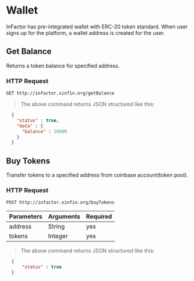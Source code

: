 # Wallet

InFactor has pre-integrated wallet with ERC-20 token standard. When user signs up for the platform, a wallet address is created for the user.

## Get Balance

Returns a token balance for specified address.

### HTTP Request

`GET http://infactor.xinfin.org/getBalance`


> The above command returns JSON structured like this:

```json
  {
    "status" : true,
    "data" : {
      "balance" : 10000
    }
  }
```

## Buy Tokens

Transfer tokens to a specified address from coinbase account(token pool).

### HTTP Request

`POST http://infactor.xinfin.org/buyTokens`

Parameters | Arguments | Required
--------- | -------- | --------- 
address | String | yes
tokens | Integer | yes

> The above command returns JSON structured like this:

```json
  {
	  "status" : true
  }
```